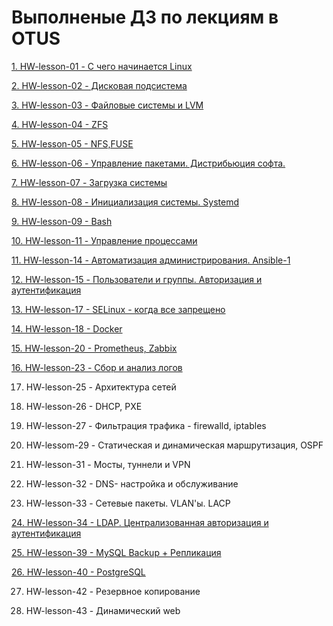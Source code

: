 # Выполненые ДЗ по лекциям в OTUS
[1. HW-lesson-01 - С чего начинается Linux](https://github.com/Aleksey-10081967/HomeWork/tree/main/HW-lesson-01)

[2. HW-lesson-02 - Дисковая подсистема](https://github.com/Aleksey-10081967/HomeWork/tree/main/HW-lesson-02)

[3.  HW-lesson-03  - Файловые системы и LVM](https://github.com/Aleksey-10081967/HomeWork/tree/main/HW-lesson-03)

[4.  HW-lesson-04  - ZFS](https://github.com/Aleksey-10081967/HomeWork/tree/main/HW-lesson-04)

[5.  HW-lesson-05  - NFS,FUSE](https://github.com/Aleksey-10081967/HomeWork/tree/main/HW-lesson-05)

[6.  HW-lesson-06  - Управление пакетами. Дистрибьюция софта.](https://github.com/Aleksey-10081967/HomeWork/tree/main/HW-lesson-06)

[7.  HW-lesson-07  - Загрузка системы](https://github.com/Aleksey-10081967/HomeWork/tree/main/HW-lesson-07)

[8.  HW-lesson-08  - Инициализация системы. Systemd](https://github.com/Aleksey-10081967/HomeWork/tree/main/HW-lesson-08)

[9.  HW-lesson-09  - Bash](https://github.com/Aleksey-10081967/HomeWork/tree/main/HW-lesson-09)

[10. HW-lesson-11  - Управление процессами](https://github.com/Aleksey-10081967/HomeWork/tree/main/HW-lesson-11)

[11. HW-lesson-14  - Автоматизация администрирования. Ansible-1](https://github.com/Aleksey-10081967/HomeWork/tree/main/HW-lesson-14)

[12. HW-lesson-15  - Пользователи и группы. Авторизация и аутентификация](https://github.com/Aleksey-10081967/HomeWork/tree/main/HW-lesson-15)

[13. HW-lesson-17  - SELinux - когда все запрещено](https://github.com/Aleksey-10081967/HomeWork/tree/main/HW-lesson-17)

[14. HW-lesson-18  - Docker](https://github.com/Aleksey-10081967/HomeWork/tree/main/HW-lesson-18)

[15. HW-lesson-20  - Prometheus, Zabbix](https://github.com/Aleksey-10081967/HomeWork/tree/main/HW-lesson-20)

[16. HW-lesson-23  - Сбор и анализ логов](https://github.com/Aleksey-10081967/HomeWork/tree/main/HW-lesson-23)

17. HW-lesson-25 - Архитектура сетей   

18. HW-lesson-26 - DHCP, PXE

19. HW-lesson-27 - Фильтрация трафика - firewalld, iptables

20. HW-lessom-29 - Статическая и динамическая маршрутизация, OSPF

21. HW-lesson-31 - Мосты, туннели и VPN

22. HW-lesson-32 - DNS- настройка и обслуживание

23. HW-lesson-33      - Сетевые пакеты. VLAN'ы. LACP

[24. HW-lesson-34 - LDAP. Централизованная авторизация и аутентификация](https://github.com/Aleksey-10081967/HomeWork/tree/main/HW-lesson-34)

[25. HW-lesson-39 - MySQL Backup + Репликация](https://github.com/Aleksey-10081967/HomeWork/tree/main/HW-lesson-39)

[26. HW-lesson-40 - PostgreSQL](https://github.com/Aleksey-10081967/HomeWork/tree/main/HW-lesson-40)

27. HW-lesson-42 - Резервное копирование

28. НW-lesson-43 - Динамический web
